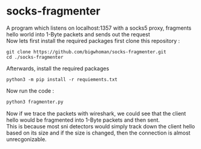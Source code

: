 # socks-fragmenter
A program which listens on localhost:1357 with a socks5 proxy, fragments hello world into 1-Byte packets and sends out the request
<br>
Now lets first install the required packages
first clone this repository :
```shell
git clone https://github.com/bigwhoman/socks-fragmenter.git
cd ./socks-fragmenter
```
Afterwards, install the required packages
```shell
python3 -m pip install -r requiements.txt
```
Now run the code : 
```bash
python3 fragmenter.py
```
Now if we trace the packets with wireshark, we could see that the client hello would be fragmented into 1-Byte packets and then sent.
<br>
This is because most sni detectors would simply track down the client hello based on its size and if the size is changed, then the connection is almost unrecgonizable.